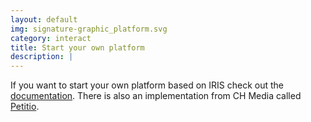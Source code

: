 ```yaml
---
layout: default
img: signature-graphic_platform.svg
category: interact
title: Start your own platform
description: |
---
```

If you want to start your own platform based on IRIS check out the [documentation](https://github.com/iris-dni/iris-service).
There is also an implementation from CH Media called [Petitio](https://www.petitio.ch/).
